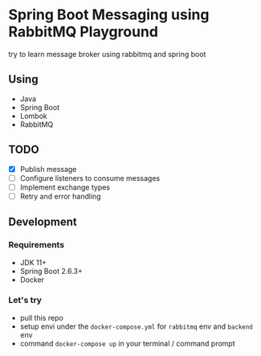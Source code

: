 # Spring Boot Messaging using RabbitMQ Playground

try to learn message broker using rabbitmq and spring boot

## Using
- Java
- Spring Boot
- Lombok
- RabbitMQ

## TODO
- [x] Publish message
- [ ] Configure listeners to consume messages
- [ ] Implement exchange types
- [ ] Retry and error handling

## Development
### Requirements
- JDK 11+
- Spring Boot 2.6.3+
- Docker

### Let's try
- pull this repo
- setup envi under the `docker-compose.yml` for `rabbitmq` env and `backend` env
- command `docker-compose up` in your terminal / command prompt
